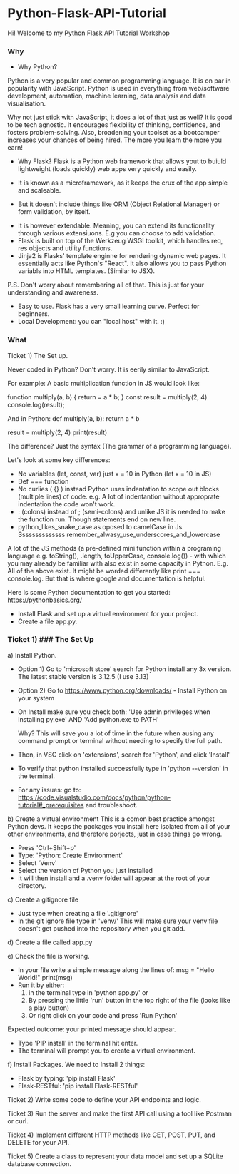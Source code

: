 # Python-Flask-API-Tutorial

Hi! Welcome to my Python Flask API Tutorial Workshop

### Why

- Why Python?

Python is a very popular and common programming language. It is on par in popularity with JavaScript.
Python is used in everything from web/software development, automation, machine learning, data analysis and data visualisation.

Why not just stick with JavaScript, it does a lot of that just as well?
It is good to be tech agnostic. It encourages flexibility of thinking, confidence, and fosters problem-solving.
Also, broadening your toolset as a bootcamper increases your chances of being hired. The more you learn the more you earn!

- Why Flask?
  Flask is a Python web framework that allows yout to buiuld lightweight (loads quickly) web apps very quickly and easily.

* It is known as a microframework, as it keeps the crux of the app simple and scaleable.

- But it doesn't include things like ORM (Object Relational Manager) or form validation, by itself.

* It is however extendable. Meaning, you can extend its functionality through various extensiuons. E.g you can choose to add validation.
* Flask is built on top of the Werkzeug WSGI toolkit, which handles req, res objects and utility functions.
* Jinja2 is Flasks' template enginne for rendering dynamic web pages. It essentially acts like Python's "React". It also allows you to pass Python variabls into HTML templates. (Similar to JSX).

P.S. Don't worry about remembering all of that. This is just for your understanding and awareness.

- Easy to use. Flask has a very small learning curve. Perfect for beginners.
- Local Development: you can "local host" with it. :)

### What

Ticket 1) The Set up.

Never coded in Python? Don't worry. It is eerily similar to JavaScript.

For example:
A basic multiplication function in JS would look like:

function multiply(a, b) {
return = a \* b;
}
const result = multiply(2, 4)
console.log(result);

And in Python:
def multiply(a, b):
return a \* b

result = multiply(2, 4)
print(result)

The difference? Just the syntax (The grammar of a programming language).

Let's look at some key differences:

- No variables (let, const, var)
  just x = 10 in Python (let x = 10 in JS)
- Def === function
- No curlies ( {} )
  instead Python uses indentation to scope out blocks (multiple lines) of code.
  e.g.
  A lot of indentantion
  without approprate indentation
  the code
  won't work.
- : (colons) instead of ; (semi-colons)
  and unlike JS it is needed to make the function run. Though statements end on new line.
- python_likes_snake_case as oposed to camelCase in Js.
  Ssssssssssssss
  remember_alwasy_use_underscores_and_lowercase

A lot of the JS methods (a pre-defined mini function within a programing language e.g. toString(), .length, toUpperCase, console.log()) - with which you may already be familiar with also exist in some capacity in Python.
E.g. All of the above exist. It might be worded differently like print === console.log.
But that is where google and documentation is helpful.

Here is some Python documentation to get you started:
https://pythonbasics.org/

- Install Flask and set up a virtual environment for your project.
- Create a file app.py.

### Ticket 1) ### The Set Up

a) Install Python.

- Option 1) Go to 'microsoft store' search for Python install any 3x version. The latest stable version is 3.12.5 (I use 3.13)
- Option 2) Go to https://www.python.org/downloads/ - Install Python on your system
- On Install make sure you check both:
  'Use admin privileges when installing py.exe' AND
  'Add python.exe to PATH'

  Why?
  This will save you a lot of time in the future when ausing any command prompt or terminal without needing to specify the full path.

- Then, in VSC click on 'extensions', search for 'Python', and click 'Install'

- To verify that python installed successfully type in 'python --version' in the terminal.

- For any issues: go to: https://code.visualstudio.com/docs/python/python-tutorial#_prerequisites and troubleshoot.

b) Create a virtual environment
This is a comon best practice amongst Python devs. It keeps the packages you install here isolated from all of your other environments, and therefore porjects, just in case things go wrong.

- Press 'Ctrl+Shift+p'
- Type: 'Python: Create Environment'
- Select 'Venv'
- Select the version of Python you just installed
- It will then install and a .venv folder will appear at the root of your directory.

c) Create a gitignore file

- Just type when creating a file '.gitignore'
- In the git ignore file type in 'venv/'
  This will make sure your venv file doesn't get pushed into the repository when you git add.

d) Create a file called app.py

e) Check the file is working.

- In your file write a simple message along the lines of:
  msg = "Hello World!"
  print(msg)
- Run it by either:
  1. in the terminal type in 'python app.py' or
  2. By pressing the little 'run' button in the top right of the file (looks like a play button)
  3. Or right click on your code and press 'Run Python'

Expected outcome: your printed message should appear.

- Type 'PIP install' in the terminal hit enter.
- The terminal will prompt you to create a virtual environment.

f) Install Packages.
We need to Install 2 things:

- Flask by typing: 'pip install Flask'
- Flask-RESTful: 'pip install Flask-RESTful'

Ticket 2)
Write some code to define your API endpoints and logic.

Ticket 3) Run the server and make the first API call using a tool like Postman or curl.

Ticket 4) Implement different HTTP methods like GET, POST, PUT, and DELETE for your API.

Ticket 5) Create a class to represent your data model and set up a SQLite database connection.
